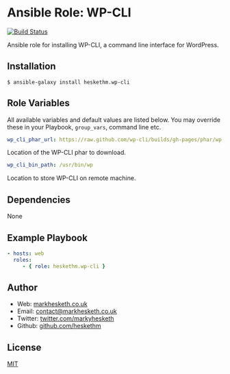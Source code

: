 Ansible Role: WP-CLI
=======================

[![Build Status](https://travis-ci.org/heskethm/ansible-role-wp-cli.svg)](https://travis-ci.org/heskethm/ansible-role-wp-cli)

Ansible role for installing WP-CLI, a command line interface for WordPress.

Installation
------------

```
$ ansible-galaxy install heskethm.wp-cli
```

Role Variables
--------------

All available variables and default values are listed below. You may override these in your Playbook, `group_vars`, command line etc.

```yml
wp_cli_phar_url: https://raw.github.com/wp-cli/builds/gh-pages/phar/wp-cli.phar
```

Location of the WP-CLI phar to download.

```yml
wp_cli_bin_path: /usr/bin/wp
```

Location to store WP-CLI on remote machine.

Dependencies
------------

None

Example Playbook
----------------

```yml
- hosts: web
  roles:
     - { role: heskethm.wp-cli }
```

Author
------------------

* Web: [markhesketh.co.uk](http://www.markhesketh.co.uk/)
* Email: [contact@markhesketh.co.uk](mailto:contact@markhesketh.co.uk)
* Twitter: [twitter.com/markyhesketh](http://www.twitter.com/markyhesketh/)
* Github: [github.com/heskethm](http://www.github.com/heskethm/)

License
-------

[MIT](http://opensource.org/licenses/MIT)